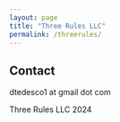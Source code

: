 ```yaml
---
layout: page
title: "Three Rules LLC"
permalink: /threerules/
---
```


<script>
(function(){
    var asciiArtElement = document.getElementById('ascii-art');
    if (!asciiArtElement) {
        asciiArtElement = document.createElement('pre');
        asciiArtElement.id = 'ascii-art';
        asciiArtElement.style.textAlign = 'center'; // Center the ASCII art
        document.body.appendChild(asciiArtElement);
    }

    var width = 100;
    var height = 20;

    var positions = [
        { x: Math.random() * width, y: Math.random() * height, dx: 0.5, dy: 0.5 },
        { x: Math.random() * width, y: Math.random() * height, dx: -0.5, dy: 0.5 },
        { x: Math.random() * width, y: Math.random() * height, dx: 0.5, dy: -0.5 },
    ];

    function updatePositions() {
        positions.forEach(function(pos) {
            pos.x += pos.dx;
            pos.y += pos.dy;

            if (pos.x < 0) { pos.x = 0; pos.dx *= -1; }
            if (pos.x >= width - 1) { pos.x = width - 1; pos.dx *= -1; }
            if (pos.y < 0) { pos.y = 0; pos.dy *= -1; }
            if (pos.y >= height - 1) { pos.y = height - 1; pos.dy *= -1; }
        });
    }

    function drawFrame() {
        var frame = [];
        for (var y = 0; y < height; y++) {
            frame[y] = ' '.repeat(width).split('');
        }

        positions.forEach(function(pos, index) {
            var x = Math.round(pos.x);
            var y = Math.round(pos.y);
            frame[y][x] = (index + 1).toString(); // Use '1', '2', '3' for each ball

            // Add "trail" effect for smoother appearance
            if (pos.dx > 0 && x > 0) frame[y][x-1] = '.';
            if (pos.dx < 0 && x < width-1) frame[y][x+1] = '.';
            if (pos.dy > 0 && y > 0) frame[y-1][x] = '.';
            if (pos.dy < 0 && y < height-1) frame[y+1][x] = '.';
        });

        var frameText = frame.map(function(row) { return row.join(''); }).join('\n');

        asciiArtElement.textContent = frameText;
    }

    setInterval(function() {
        updatePositions();
        drawFrame();
    }, 50); // Increased frame rate for smoother animation
})();
</script>

## Contact

dtedesco1 at gmail dot com

Three Rules LLC 2024
